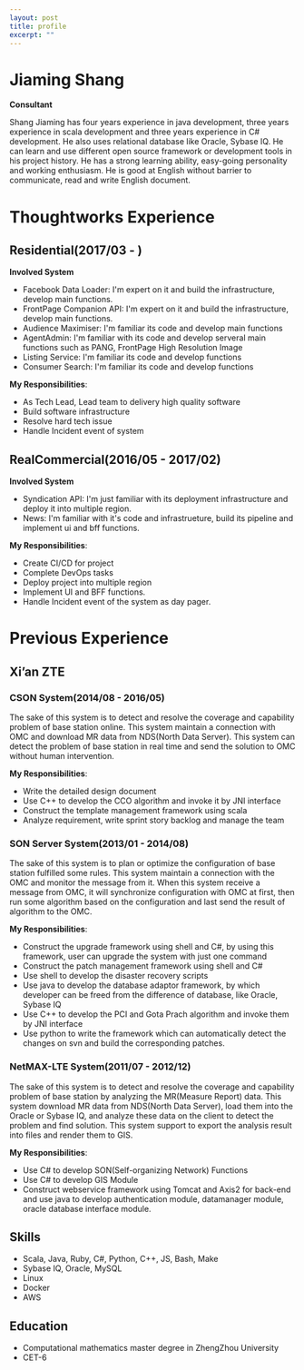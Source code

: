 ```yaml
---
layout: post
title: profile
excerpt: ""
---
```


# Jiaming Shang

**Consultant**

Shang Jiaming has four years experience in java development, three years experience in scala development and three years experience in C# development. He also uses relational database like Oracle, Sybase IQ. He can learn and use different open source framework or development tools in his project history. He has a strong learning ability, easy-going personality and working enthusiasm. He is good at English without barrier to communicate, read and write English document.

# Thoughtworks Experience

## Residential(2017/03 - )

**Involved System**

 + Facebook Data Loader: I'm expert on it and build the infrastructure, develop main functions.
 + FrontPage Companion API: I'm expert on it and build the infrastructure, develop main functions.
 + Audience Maximiser: I'm familiar its code and develop main functions
 + AgentAdmin: I'm familiar with its code and develop serveral main functions such as PANG, FrontPage High Resolution Image
 + Listing Service: I'm familiar its code and develop functions
 + Consumer Search: I'm familiar its code and develop functions

**My Responsibilities**:

 + As Tech Lead, Lead team to delivery high quality software
 + Build software infrastructure
 + Resolve hard tech issue
 + Handle Incident event of system

## RealCommercial(2016/05 - 2017/02)

**Involved System**

 + Syndication API: I'm just familiar with its deployment infrastructure and deploy it into multiple region. 
 + News: I'm familiar with it's code and infrastrueture, build its pipeline and implement ui and bff functions. 

**My Responsibilities**:

 + Create CI/CD for project 
 + Complete DevOps tasks
 + Deploy project into multiple region
 + Implement UI and BFF functions.
 + Handle Incident event of the system as day pager.

# Previous Experience

## Xi’an ZTE

### CSON System(2014/08 - 2016/05)

The sake of this system is to detect and resolve the coverage and capability problem of base station online. This system maintain a connection with OMC and download MR data from NDS(North Data Server). This system can detect the problem of base station in real time and send the solution to OMC without human intervention.

**My Responsibilities**:

 + Write the detailed design document
 + Use C++ to develop the CCO algorithm and invoke it by JNI interface
 + Construct the template management framework using scala
 + Analyze requirement, write sprint story backlog and manage the team

### SON Server System(2013/01 - 2014/08)

The sake of this system is to plan or optimize the configuration of base station fulfilled some rules. This system maintain a connection with the OMC and monitor the message from it. When this system receive a message from OMC, it will synchronize configuration with OMC at first, then run some algorithm based on the configuration and last send the result of algorithm to the OMC.


**My Responsibilities**:

 + Construct the upgrade framework using shell and C#, by using this framework, user can upgrade the system with just one command
 + Construct the patch management framework using shell and C#
 + Use shell to develop the disaster recovery scripts
 + Use java to develop the database adaptor framework, by which developer can be freed from the difference of  database, like Oracle, Sybase IQ
 + Use C++ to develop the PCI and Gota Prach algorithm and invoke them by JNI interface
 + Use python to write the framework which can automatically detect the changes on svn and build the corresponding patches.

### NetMAX-LTE System(2011/07 - 2012/12)

The sake of this system is to detect and resolve the coverage and capability problem of base station by analyzing the MR(Measure Report) data. This system download MR data from NDS(North Data Server), load them into the Oracle or Sybase IQ, and analyze these data on the client to detect the problem and find solution. This system support to export the analysis result into files and render them to GIS.

**My Responsibilities**:

 + Use C# to develop SON(Self-organizing Network) Functions
 + Use C# to develop GIS Module
 + Construct webservice framework using Tomcat and Axis2 for back-end and use java to develop authentication module, datamanager module, oracle database interface module.

## Skills

 + Scala, Java, Ruby, C#, Python, C++, JS, Bash, Make
 + Sybase IQ, Oracle, MySQL
 + Linux
 + Docker
 + AWS

## Education

 + Computational mathematics master degree in ZhengZhou University
 + CET-6
